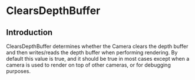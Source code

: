 # ClearsDepthBuffer

## Introduction

ClearsDepthBuffer determines whether the Camera clears the depth buffer and then writes/reads the depth buffer when performing rendering. By default this value is true, and it should be true in most cases except when a camera is used to render on top of other cameras, or for debugging purposes.
